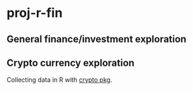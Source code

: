 # proj-r-fin

## General finance/investment exploration


## Crypto currency exploration

Collecting data in R with <a href="https://cran.r-project.org/web/packages/crypto/readme/README.html">crypto pkg</a>.